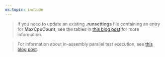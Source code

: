 ```yaml
---
ms.topic: include
---
```


> If you need to update an existing **.runsettings** file containing an entry for **MaxCpuCount**, see the tables in
[this blog post](https://devblogs.microsoft.com/devops/2016/10/10/parallel-test-execution/) for more information.

> For information about in-assembly parallel test execution, see [this blog post](https://devblogs.microsoft.com/devops/2018/01/30/mstest-v2-in-assembly-parallel-test-execution/).
